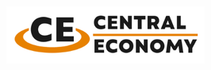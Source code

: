 <div align="center">
<picture>
  <source media="(prefers-color-scheme: dark)" width="400" srcset="https://github.com/CashewSan/Central-Economy/blob/430d4350fc227616a67ea47ef1be15262d94a2d1/.github/CE_Logo_Dark.png">
  <source media="(prefers-color-scheme: light)" width="400" srcset="https://github.com/CashewSan/Central-Economy/blob/430d4350fc227616a67ea47ef1be15262d94a2d1/.github/CE_Logo_Light.png">
  <img alt="Central Economy" width="400" src="https://github.com/CashewSan/Central-Economy/blob/430d4350fc227616a67ea47ef1be15262d94a2d1/.github/CE_Logo_Light.png">
</picture>
<br/><br/>